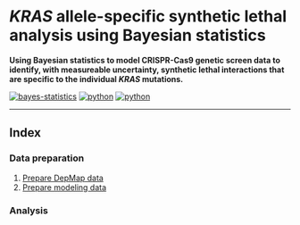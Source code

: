 # *KRAS* allele-specific synthetic lethal analysis using Bayesian statistics

**Using Bayesian statistics to model CRISPR-Cas9 genetic screen data to identify, with measureable uncertainty, synthetic lethal interactions that are specific to the individual *KRAS* mutations.**

[![bayes-statistics](https://img.shields.io/badge/Stan-Bayesian_statistics-B2001D.svg?style=flat)](https://mc-stan.org) 
[![python](https://img.shields.io/badge/Python-3.7.4-3776AB.svg?style=flat&logo=python)](https://www.python.org) 
[![python](https://img.shields.io/badge/Jupyter-Lab-F37626.svg?style=flat&logo=jupyter)](https://jupyter.org) 

---

## Index

### Data preparation

1. [Prepare DepMap data](munge/005_prepare-depmap-data.md)
2. [Prepare modeling data](munge/010_prepare-modeling-data.md)

### Analysis

